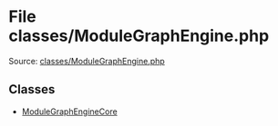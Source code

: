File classes/ModuleGraphEngine.php
=========

Source: [classes/ModuleGraphEngine.php](https://github.com/PrestaShop/PrestaShop/blob/1.5.0.9/classes/ModuleGraphEngine.php)


Classes
-------

* [ModuleGraphEngineCore](class.ModuleGraphEngineCore.md)

